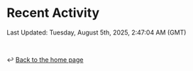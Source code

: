 # Recent Activity

<!--RECENT_ACTIVITY:start-->
<!--RECENT_ACTIVITY:end-->

<!--RECENT_ACTIVITY:last_update-->
Last Updated: Tuesday, August 5th, 2025, 2:47:04 AM (GMT)
<!--RECENT_ACTIVITY:last_update_end-->

<br>

↩️ [Back to the home page](/README.md)
